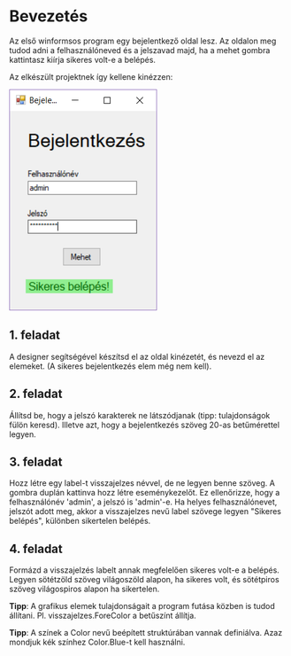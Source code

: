 # Bevezetés
Az első winformsos program egy bejelentkező oldal lesz. Az oldalon meg tudod adni a felhasználóneved és a jelszavad majd, ha a mehet gombra kattintasz
kiírja sikeres volt-e a belépés.

Az elkészült projektnek így kellene kinézzen:

![](bejelentkezes.png)

## 1. feladat
A designer segítségével készítsd el az oldal kinézetét, és nevezd el az elemeket. (A sikeres bejelentkezés elem még nem kell).

## 2. feladat
Állítsd be, hogy a jelszó karakterek ne látszódjanak (tipp: tulajdonságok fülön keresd).
Illetve azt, hogy a bejelentkezés szöveg 20-as betűmérettel legyen.

## 3. feladat
Hozz létre egy label-t visszajelzes névvel, de ne legyen benne szöveg.
A gombra duplán kattinva hozz létre eseménykezelőt. Ez ellenőrizze, hogy a felhasználónév 'admin', a jelszó is 'admin'-e. 
Ha helyes felhasználónevet, jelszót adott meg, akkor a visszajelzes nevű label szövege legyen "Sikeres belépés", különben sikertelen belépés.

## 4. feladat
Formázd a visszajelzés labelt annak megfelelően sikeres volt-e a belépés. Legyen sötétzöld szöveg világoszöld alapon, ha sikeres volt,
és sötétpiros szöveg világospiros alapon ha sikertelen.

__Tipp__: A grafikus elemek tulajdonságait a program futása közben is tudod állítani. Pl. visszajelzes.ForeColor a betűszínt állítja.

__Tipp__: A színek a Color nevű beépített struktúrában vannak definiálva. Azaz mondjuk kék színhez Color.Blue-t kell használni. 
